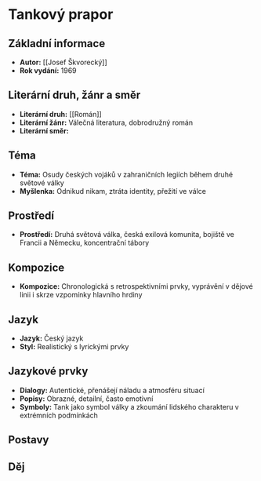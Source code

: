 # Tankový prapor

## Základní informace

- **Autor:** [[Josef Škvorecký]]
- **Rok vydání:** 1969

## Literární druh, žánr a směr 

- **Literární druh:** [[Román]]
- **Literární žánr:** Válečná literatura, dobrodružný román
- **Literární směr:** 

## Téma 

- **Téma:** Osudy českých vojáků v zahraničních legiích během druhé světové války
- **Myšlenka:** Odnikud nikam, ztráta identity, přežití ve válce

## Prostředí 

- **Prostředí:** Druhá světová válka, česká exilová komunita, bojiště ve Francii a Německu, koncentrační tábory

## Kompozice 

- **Kompozice:** Chronologická s retrospektivními prvky, vyprávění v dějové linii i skrze vzpomínky hlavního hrdiny

## Jazyk 

- **Jazyk:** Český jazyk
- **Styl:** Realistický s lyrickými prvky

## Jazykové prvky 

- **Dialogy:** Autentické, přenášejí náladu a atmosféru situací
- **Popisy:** Obrazné, detailní, často emotivní
- **Symboly:** Tank jako symbol války a zkoumání lidského charakteru v extrémních podmínkách

## Postavy 


## Děj
